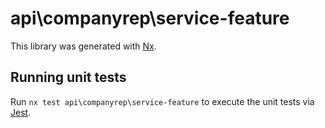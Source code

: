 # api\companyrep\service-feature

This library was generated with [Nx](https://nx.dev).

## Running unit tests

Run `nx test api\companyrep\service-feature` to execute the unit tests via [Jest](https://jestjs.io).
